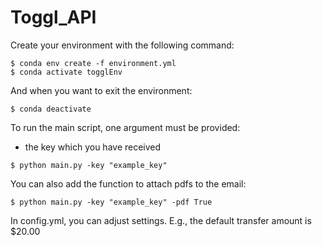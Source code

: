 # Toggl_API

Create your environment with the following command:
```shell
$ conda env create -f environment.yml
$ conda activate togglEnv
```

And when you want to exit the environment:
```shell
$ conda deactivate
```

To run the main script, one argument must be provided:
  - the key which you have received
 
 ```shell
$ python main.py -key "example_key"
```
You can also add the function to attach pdfs to the email:
 ```shell
$ python main.py -key "example_key" -pdf True
```

In config.yml, you can adjust settings. E.g., the default transfer amount is $20.00